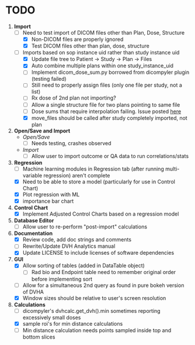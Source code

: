 # TODO

1. **Import**
    - [ ] Need to test import of DICOM files other than Plan, Dose, Structure
        - [X] Non-DICOM files are properly ignored
        - [X] Test DICOM files other than plan, dose, structure 
    - [ ] Imports based on sop instance uid rather than study instance uid
        - [X] Update file tree to Patient -> Study -> Plan -> Files
        - [X] Auto combine multiple plans within one study_instance_uid
        - [ ] Implement dicom_dose_sum.py borrowed from dicompyler plugin (testing failed)
        - [ ] Still need to properly assign files (only one file per study, not a list)
        - [ ] Rx dose of 2nd plan not importing?
        - [ ] Allow a single structure file for two plans pointing to same file
        - [ ] Dose sums that require interpolation failing. Issue posted [here](https://groups.google.com/forum/?utm_medium=email&utm_source=footer#!msg/dicompyler/qkU2CtYzgLg/EbaV5foXAgAJ)
        - [X] move_files should be called after study completely imported, not plan

2. **Open/Save and Import**
    * *Open/Save*
        - [ ] Needs testing, crashes observed
    * *Import*
        - [ ] Allow user to import outcome or QA data to run correlations/stats

3. **Regression**
    - [ ] Machine learning modules in Regression tab (after running multi-variable regression) aren't complete 
    - [X] Need to be able to store a model (particularly for use in Control Chart)
    - [X] Plot regression with ML
    - [X] importance bar chart

4. **Control Chart**
    - [X] Implement Adjusted Control Charts based on a regression model

5. **Database Editor**
    - [ ] Allow user to re-perform "post-import" calculations

6. **Documentation**
    - [X] Review code, add doc strings and comments
    - [ ] Rewrite/Update DVH Analytics manual
    - [X] Update LICENSE to include licenses of software dependencies

7. **GUI**
    - [X] Allow sorting of tables (added in DataTable object)
        - [ ] Rad bio and Endpoint table need to remember original order before implementing sort
    - [ ] Allow for a simultaneous 2nd query as found in pure bokeh version of DVHA
    - [X] Window sizes should be relative to user's screen resolution

8. **Calculations**
    - [ ] dicompyler's dvhcalc.get_dvh().min sometimes reporting excessively small doses
    - [x] sample roi's for min distance calculations
    - [ ] Min distance calculation needs points sampled inside top and bottom slices